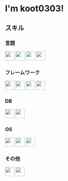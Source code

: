# I'm koot0303!




## スキル
### 言語
<div>
  <img src="https://img.shields.io/badge/-Python-a9a9a9.svg?logo=python&style=plastic" height="30">
  <img src="https://img.shields.io/badge/-JavaScript-a9a9a9.svg?logo=javascript&style=plastic" height="30">
  <img src="https://img.shields.io/badge/-HTML-a9a9a9.svg?logo=html5&style=plastic" height="30">
  <img src="https://img.shields.io/badge/-CSS-a9a9a9.svg?logo=css3&style=plastic" height="30">
</div>

### フレームワーク
<div>
  <img src="https://img.shields.io/badge/-Django-a9a9a9.svg?logo=django&style=plastic" height="30">
  <img src="https://img.shields.io/badge/-Flask-a9a9a9.svg?logo=flask&style=plastic" height="30">
  <img src="https://img.shields.io/badge/-Vue.js-a9a9a9.svg?logo=vue.js&style=plastic" height="30">
  <img src="https://img.shields.io/badge/-Node.js-a9a9a9.svg?logo=node.js&style=plastic" height="30">
</div>

### DB
<div>
  <img src="https://img.shields.io/badge/-MySQL-a9a9a9.svg?logo=mysql&style=plastic" height="30">
  <img src="https://img.shields.io/badge/-SQLite-a9a9a9.svg?logo=sqlite&style=plastic" height="30">
</div>

### OS
<div>
  <img src="https://img.shields.io/badge/-Windows-a9a9a9.svg?logo=windows&style=flat" height="30">
  <img src="https://img.shields.io/badge/-Linux-a9a9a9.svg?logo=linux&style=plastic" height="30">
  <img src="https://img.shields.io/badge/-RaspberryPi-a9a9a9.svg?logo=raspberrypi&style=plastic" height="30">
</div>

### その他
<div>
  <img src="https://img.shields.io/badge/-Git-a9a9a9.svg?logo=git&style=plastic" height="30">
  <img src="https://img.shields.io/badge/-GitHub-a9a9a9.svg?logo=github&style=plastic" height="30">
</div>

